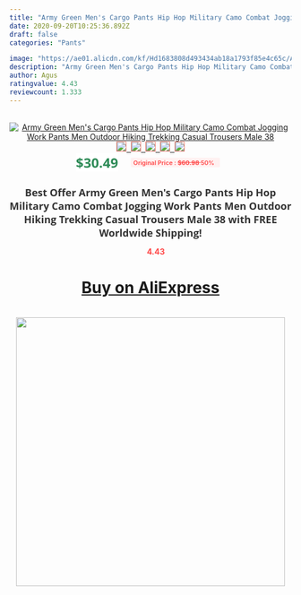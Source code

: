 ```yaml
---
title: "Army Green Men's Cargo Pants Hip Hop Military Camo Combat Jogging Work Pants Men Outdoor Hiking Trekking Casual Trousers Male 38"
date: 2020-09-20T10:25:36.892Z
draft: false
categories: "Pants"

image: "https://ae01.alicdn.com/kf/Hd1683808d493434ab18a1793f85e4c65c/Army-Green-Men-s-Cargo-Pants-Hip-Hop-Military-Camo-Combat-Jogging-Work-Pants-Men-Outdoor.jpg"
description: "Army Green Men's Cargo Pants Hip Hop Military Camo Combat Jogging Work Pants Men Outdoor Hiking Trekking Casual Trousers Male 38"
author: Agus
ratingvalue: 4.43
reviewcount: 1.333
---
```

<br>
<div style="text-align: center;">
<a href="https://s.click.aliexpress.com/e/_A65nJf" target="_blank" rel="nofollow noopener noreferrer"><img alt="Army Green Men's Cargo Pants Hip Hop Military Camo Combat Jogging Work Pants Men Outdoor Hiking Trekking Casual Trousers Male 38" class="magnifier-image" src="https://ae01.alicdn.com/kf/Hd1683808d493434ab18a1793f85e4c65c/Army-Green-Men-s-Cargo-Pants-Hip-Hop-Military-Camo-Combat-Jogging-Work-Pants-Men-Outdoor.jpg_640x640.jpg">
<br>
<img style="border:1px solid salmon" src="https://ae01.alicdn.com/kf/Hd1683808d493434ab18a1793f85e4c65c/Army-Green-Men-s-Cargo-Pants-Hip-Hop-Military-Camo-Combat-Jogging-Work-Pants-Men-Outdoor.jpg_120x120.jpg">&nbsp;&nbsp;<img style="border:1px solid salmon" src="https://ae01.alicdn.com/kf/He67706e9837349dd83e6b2840f33816ax/Army-Green-Men-s-Cargo-Pants-Hip-Hop-Military-Camo-Combat-Jogging-Work-Pants-Men-Outdoor.jpg_120x120.jpg">&nbsp;&nbsp;<img style="border:1px solid salmon" src="https://ae01.alicdn.com/kf/He505191c55dd4e43baa36d3984fe8922A/Army-Green-Men-s-Cargo-Pants-Hip-Hop-Military-Camo-Combat-Jogging-Work-Pants-Men-Outdoor.jpg_120x120.jpg">&nbsp;&nbsp;<img style="border:1px solid salmon" src="https://ae01.alicdn.com/kf/H494f53382c0d4de78a4c04bdc967acf7F/Army-Green-Men-s-Cargo-Pants-Hip-Hop-Military-Camo-Combat-Jogging-Work-Pants-Men-Outdoor.jpg_120x120.jpg">&nbsp;&nbsp;<img style="border:1px solid salmon" src="https://ae01.alicdn.com/kf/Hc6b428569cbc44fe88757df36aa443b7y/Army-Green-Men-s-Cargo-Pants-Hip-Hop-Military-Camo-Combat-Jogging-Work-Pants-Men-Outdoor.jpg_120x120.jpg"></a></div><br0>
<div style="text-align: center;"><span style="background-color: white; border: 0px; box-sizing: border-box; color: seagreen; display: inline-block; font-family: &quot;open sans&quot; , &quot;arial&quot; , &quot;helvetica&quot; , sans-serif , &quot;heiti&quot;; font-size: 24px; font-stretch: inherit; font-weight: 700; line-height: inherit; margin: 0px 10px 0px 0px; padding: 0px; vertical-align: middle;">$30.49 </span>
<span style="background: rgb(255 , 241 , 241); border-radius: 3px; border: 0px; box-sizing: border-box; color: #ff4747; display: inline-block; font-family: inherit; font-size: 12px; font-stretch: inherit; font-style: inherit; font-variant: inherit; font-weight: 600; line-height: inherit; margin: 0px; padding: 2px 5px; transform: scale(0.9); vertical-align: middle;">Original Price : <b style="text-decoration: line-through;">$60.98 </b> 50%&nbsp;&nbsp;</span></div>
<h1 style="color: #333333; display: inline-block; font-family: &quot;open sans&quot; , &quot;arial&quot; , &quot;helvetica&quot; , sans-serif , &quot;heiti&quot;; font-size: 18px; font-stretch: inherit; font-weight: 700; text-align: center;">Best Offer Army Green Men's Cargo Pants Hip Hop Military Camo Combat Jogging Work Pants Men Outdoor Hiking Trekking Casual Trousers Male 38 with FREE Worldwide Shipping!</h1>
<div style="color: #ff4747; text-align: center;">
<img src="https://4.bp.blogspot.com/-M0ZcTcb-5uY/XleCXlxnR4I/AAAAAAAAAEc/OrjgMkXV1oMQFaCRZj5HQwOCBcu3w1FegCPcBGAYYCw/s1600/star.png" style="height: 15px;">&nbsp;<b>4.43</b></div>
<div class="button_cont" align="center"><a class="buynow_a" href="https://s.click.aliexpress.com/e/_A65nJf" target="_blank" rel="nofollow noopener noreferrer"><H1>Buy on AliExpress</H1></a></div><br>
<div class="separator" style="clear: both; text-align: center;">
<img src="https://lh3.googleusercontent.com/-pTy5HemUv9M/XlePHvY0dAI/AAAAAAAAAE4/0nX5iRUoIWY8eMW9Dpxeirr157OZliDIgCLcBGAsYHQ/s1600/badge.gif" width="480">
</div>

